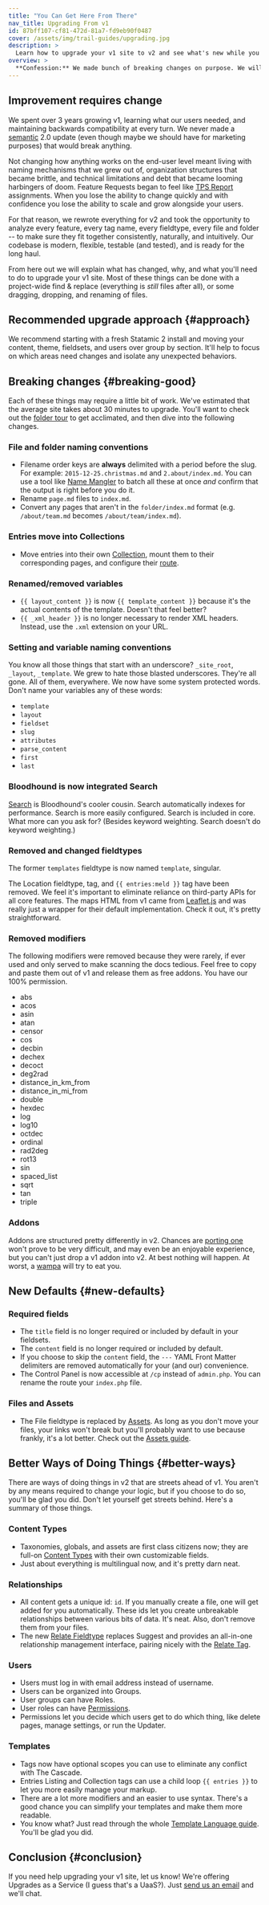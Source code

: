 ```yaml
---
title: "You Can Get Here From There"
nav_title: Upgrading From v1
id: 87bff107-cf81-472d-81a7-fd9eb90f0487
cover: /assets/img/trail-guides/upgrading.jpg
description: >
  Learn how to upgrade your v1 site to v2 and see what's new while you're at it.
overview: >
  **Confession:** We made bunch of breaking changes on purpose. We will now justify those decisions, get you to believe in them, and then show you how to bring your v1 site up to v2.
---
```

## Improvement requires change

We spent over 3 years growing v1, learning what our users needed, and maintaining backwards compatibility at every turn. We never made a [semantic][semver] 2.0 update (even though maybe we should have for marketing purposes) that would break anything.

Not changing how anything works on the end-user level meant living with naming mechanisms that we grew out of, organization structures that became brittle, and technical limitations and debt that became looming harbingers of doom. Feature Requests began to feel like [TPS Report](https://www.youtube.com/watch?v=PPnMt5UbAD4) assignments. When you lose the ability to change quickly and with confidence you lose the ability to scale and grow alongside your users.

For that reason, we rewrote everything for v2 and took the opportunity to analyze every feature, every tag name, every fieldtype, every file and folder -- to make sure they fit together consistently, naturally, and intuitively. Our codebase is modern, flexible, testable (and tested), and is ready for the long haul.

From here out we will explain what has changed, why, and what you'll need to do to upgrade your v1 site. Most of these things can be done with a project-wide find & replace (everything is _still_ files after all), or some dragging, dropping, and renaming of files.

## Recommended upgrade approach {#approach}

We recommend starting with a fresh Statamic 2 install and moving your content, theme, fieldsets, and users over group by section. It'll help to focus on which areas need changes and isolate any unexpected behaviors.

## Breaking changes {#breaking-good}

Each of these things may require a little bit of work. We've estimated that the average site takes about 30 minutes to upgrade. You'll want to check out the [folder tour](/guides/getting-started#folder-tour) to get acclimated, and then dive into the following changes.

### File and folder naming conventions

- Filename order keys are **always** delimited with a period before the slug. For example: `2015-12-25.christmas.md` and `2.about/index.md`. You can use a tool like [Name Mangler][name-mangler] to batch all these at once _and_ confirm that the output is right before you do it.
- Rename `page.md` files to `index.md`.
- Convert any pages that aren't in the `folder/index.md` format (e.g. `/about/team.md` becomes `/about/team/index.md`).

### Entries move into Collections

- Move entries into their own [Collection][collection], mount them to their corresponding pages, and configure their [route][routes].

### Renamed/removed variables

- `{{ layout_content }}` is now `{{ template_content }}` because it's the actual contents of the template. Doesn't that feel better?
- `{{ _xml_header }}` is no longer necessary to render XML headers. Instead, use the `.xml` extension on your URL.

### Setting and variable naming conventions

You know all those things that start with an underscore? `_site_root`, `_layout`, `_template`. We grew to hate those blasted underscores. They're all gone. All of them, everywhere. We now have some system protected words. Don't name your variables any of these words:

- `template`
- `layout`
- `fieldset`
- `slug`
- `attributes`
- `parse_content`
- `first`
- `last`

### Bloodhound is now integrated Search

[Search][search-guide] is Bloodhound's cooler cousin. Search automatically indexes for performance. Search is more easily configured. Search is included in core. What more can you ask for? (Besides keyword weighting. Search doesn't do keyword weighting.)

### Removed and changed fieldtypes

The former `templates` fieldtype is now named `template`, singular.

The Location fieldtype, tag, and `{{ entries:meld }}` tag have been removed. We feel it's important to eliminate reliance on third-party APIs for all core features. The maps HTML from v1 came from [Leaflet.js][leaflet] and was really just a wrapper for their default implementation. Check it out, it's pretty straightforward.

### Removed modifiers

The following modifiers were removed because they were rarely, if ever used and only served to make scanning the docs tedious. Feel free to copy and paste them out of v1 and release them as free addons. You have our 100% permission.

- abs
- acos
- asin
- atan
- censor
- cos
- decbin
- dechex
- decoct
- deg2rad
- distance_in_km_from
- distance_in_mi_from
- double
- hexdec
- log
- log10
- octdec
- ordinal
- rad2deg
- rot13
- sin
- spaced_list
- sqrt
- tan
- triple

### Addons

Addons are structured pretty differently in v2. Chances are [porting one][addons] won't prove to be very difficult, and may even be an enjoyable experience, but you can't just drop a v1 addon into v2. At best nothing will happen. At worst, a [wampa](http://starwars.wikia.com/wiki/Wampa) will try to eat you.

## New Defaults {#new-defaults}

### Required fields

- The `title` field is no longer required or included by default in your fieldsets.
- The `content` field is no longer required or included by default.
- If you choose to skip the `content` field, the `---` YAML Front Matter delimiters are removed automatically for your (and our) convenience.
- The Control Panel is now accessible at `/cp` instead of `admin.php`. You can rename the route your `index.php` file.

### Files and Assets

- The File fieldtype is replaced by [Assets](/reference/fieldtypes/assets). As long as you don't move your files, your links won't break but you'll probably want to use because frankly, it's a lot better. Check out the [Assets guide][assets].

## Better Ways of Doing Things {#better-ways}

There are ways of doing things in v2 that are streets ahead of v1. You aren't by any means required to change your logic, but if you choose to do so, you'll be glad you did. Don't let yourself get streets behind. Here's a summary of those things.

### Content Types

- Taxonomies, globals, and assets are first class citizens now; they are full-on [Content Types][content-types-guide] with their own customizable fields.
- Just about everything is multilingual now, and it's pretty darn neat.

### Relationships

- All content gets a unique id: `id`. If you manually create a file, one will get added for you automatically. These ids let you create unbreakable relationships between various bits of data. It's neat. Also, don't remove them from your files.
- The new [Relate Fieldtype][relate-fieldtype] replaces Suggest and provides an all-in-one relationship management interface, pairing nicely with the [Relate Tag][relate-tag].

### Users

- Users must log in with email address instead of username.
- Users can be organized into Groups.
- User groups can have Roles.
- User roles can have [Permissions][permissions].
- Permissions let you decide which users get to do which thing, like delete pages, manage settings, or run the Updater.

### Templates
- Tags now have optional scopes you can use to eliminate any conflict with The Cascade.
- Entries Listing and Collection tags can use a child loop `{{ entries }}` to let you more easily manage your markup.
- There are a lot more modifiers and an easier to use syntax. There's a good chance you can simplify your templates and make them more readable.
- You know what? Just read through the whole [Template Language guide][template-language-guide]. You'll be glad you did.

## Conclusion {#conclusion}

If you need help upgrading your v1 site, let us know! We're offering Upgrades as a Service (I guess that's a UaaS?). Just [send us an email][email] and we'll chat.

[addons]: /guides/addons
[assets]: /guides/assets
[collection]: /guides/content-types#collections
[content-types-guide]: /guides/content-types
[email]: mailto:gentlemen@statamic.com
[leaflet]: http://leafletjs.com/
[name-mangler]: https://manytricks.com/namemangler/
[permissions]: /guides/permissions
[relate-fieldtype]: /reference/fieldtypes/relate
[relate-tag]: /reference/tags/relate
[routes]: /guides/urls-and-routing#routes
[search-guide]: /guides/search
[semver]: http://semver.org
[template-language-guide]: /guides/template-language
[trading-post]: https://trading-post.statamic.com
[users]: /
